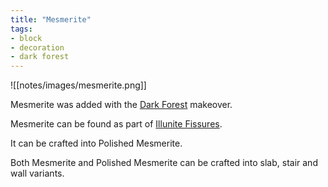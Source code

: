 ```yaml
---
title: "Mesmerite"
tags:
- block
- decoration
- dark forest
---
```


![[notes/images/mesmerite.png]]

Mesmerite was added with the [Dark Forest](notes/makeover/dark_forest) makeover.

Mesmerite can be found as part of [Illunite Fissures](notes/generation/illunite_fissure). 

It can be crafted into Polished Mesmerite.

Both Mesmerite and Polished Mesmerite can be crafted into slab, stair and wall variants.

